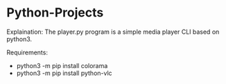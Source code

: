 # Python-Projects

Explaination:
The player.py program is a simple media player CLI based on python3.

Requirements: 
- python3 -m pip install colorama
- python3 -m pip install python-vlc
